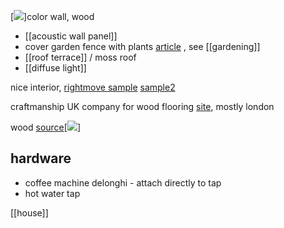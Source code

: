[![](https://morrisdirect.co.uk/image/catalog/Blog-posts/Morris-Dehumidifiers/Loft%20Dehumidifier%20-%20What%20You%20Should%20Know/Morris-attic-dehumidifier.jpg)]color wall, wood

- [[acoustic wall panel]]
- cover garden fence with plants [article](https://www.idealhome.co.uk/garden/garden-ideas/garden-fence-ideas-14251)  , see [[gardening]]
- [[roof terrace]] / moss roof
- [[diffuse light]]

nice interior, [rightmove sample](https://www.rightmove.co.uk/properties/144609584#/?channel=RES_BUY)
[sample2](https://www.rightmove.co.uk/properties/144690080#/?channel=RES_BUY)

craftmanship UK company for wood flooring [site](https://www.finwood.uk/wooden-floor-services-craftedforlife-3), mostly london

wood [source](https://www.ubwood.co.uk/herringbone-parquet-wood-flooring-manchester.html)[![](https://www.ubwood.co.uk/uploads/4/0/2/3/40236947/wood-for-stair-cladding.jpg)]

## hardware 
- coffee machine delonghi - attach directly to tap
- hot water tap

[[house]]
